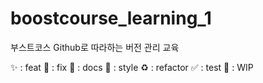 # boostcourse_learning_1
부스트코스 Github로 따라하는 버전 관리 교육

✨ : feat
🐛 : fix
📝 : docs
🎨 : style
♻️ : refactor
✅ : test
🚧 : WIP
